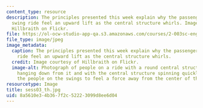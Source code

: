 ```yaml
---
content_type: resource
description: The principles presented this week explain why the passengers on this
  swing ride feel an upward lift as the central structure whirls. Image courtesy of
  Hillbraith on Flickr.
file: https://ol-ocw-studio-app-qa.s3.amazonaws.com/courses/2-003sc-engineering-dynamics-fall-2011/8a5610e34b367f2c52223099d8ee6d04_sess03_th.jpg
file_type: image/jpeg
image_metadata:
  caption: The principles presented this week explain why the passengers on this swing
    ride feel an upward lift as the central structure whirls.
  credit: Image courtesy of Hillbraith on Flickr.
  image-alt: Photograph of people on a ride with a round central structure with swings
    hanging down from it and with the central structure spinning quickly enough for
    the people on the swings to feel a force away from the center of the ride.
resourcetype: Image
title: sess03_th.jpg
uid: 8a5610e3-4b36-7f2c-5222-3099d8ee6d04
---
```

